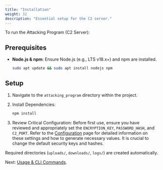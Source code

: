 ```yaml
---
title: "Installation"
weight: 32
description: "Essential setup for the C2 server."
---
```


To run the Attacking Program (C2 Server):

## Prerequisites

*   **Node.js & npm**: Ensure Node.js (e.g., LTS v18.x+) and npm are installed.
    ```bash
    sudo apt update && sudo apt install nodejs npm
    ```

## Setup

1.  Navigate to the `attacking_program` directory within the project.

2.  Install Dependencies:
    ```bash
    npm install
    ```

3.  Review Critical Configuration: Before first use, ensure you have reviewed and appropriately set the `ENCRYPTION_KEY`, `PASSWORD_HASH`, and `C2_PORT`. Refer to the [Configuration](./configuration) page for detailed information on these settings and how to generate necessary values. It is crucial to change the default security keys and hashes.

Required directories (`uploads/`, `downloads/`, `logs/`) are created automatically.

Next: [Usage & CLI Commands](./usage). 